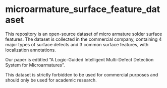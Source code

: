 # microarmature_surface_feature_dataset

This repository is an open-source dataset of micro armature solder surface features. The dataset is collected in the commercial company, containing 4 major types of surface defects and 3 common surface features, with localization annotations.

Our paper is edtitled “A Logic-Guided Intelligent Multi-Defect Detection System for Microarmatures”. 

This dataset is strictly forbidden to be used for commercial purposes and should only be used for academic research.
